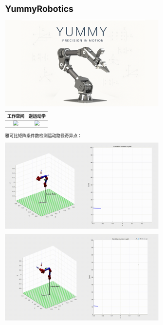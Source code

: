 # YummyRobotics

![](docs/img/Yummy_base2.png)

|              工作空间              |          逆运动学           |
| :--------------------------------: | :-------------------------: |
| <img src="docs/img/workspace.gif"> | <img src="docs/img/IK.gif"> |

雅可比矩阵条件数检测运动路径奇异点：

![](docs/img/cond2.gif)

![](docs/img/cond.gif)
